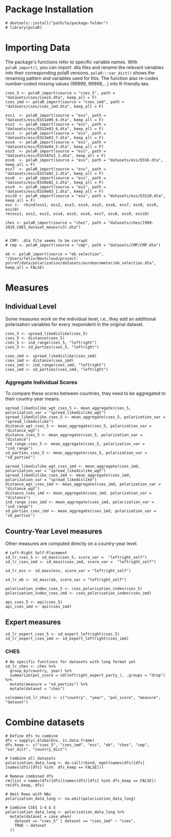 # Package Installation
```{r polaR_install, eval=FALSE}
# devtools::install("path/to/package-folder")
# library(polaR)
```

# Importing Data

The package's functions refer to specific variable names. With `polaR_import()`, you can import .dta files and rename the relevant variables into their corresponding polaR versions. `polaR:::var_dict()` shows the renaming pattern and variables used for this. 
The function also re-codes number-coded missing values (99999, 99998,...) into R-friendly `NA`s.

```{r Import Data, cache = TRUE}
cses_5 <- polaR_import(source = "cses_5", path = "datasets/cses/cses5.dta", keep_all = F)
cses_imd <- polaR_import(source = "cses_imd", path = "datasets/cses/cses_imd.dta", keep_all = F)

ess1  <- polaR_import(source = "ess", path = "datasets/ess/ESS1e06_6.dta", keep_all = F)
ess2  <- polaR_import(source = "ess", path = "datasets/ess/ESS2e03_6.dta", keep_all = F)
ess3  <- polaR_import(source = "ess", path = "datasets/ess/ESS3e03_7.dta", keep_all = F)
ess4  <- polaR_import(source = "ess", path = "datasets/ess/ESS4e04_5.dta", keep_all = F)
ess5  <- polaR_import(source = "ess", path = "datasets/ess/ESS5ATe1_1.dta", keep_all = F)
ess6  <- polaR_import(source = "ess", path = "datasets/ess/ESS6.dta", keep_all = F)
ess7  <- polaR_import(source = "ess", path = "datasets/ess/ESS7e02_2.dta", keep_all = F)
ess8  <- polaR_import(source = "ess", path = "datasets/ess/ESS8e02_2.dta", keep_all = F)
ess9  <- polaR_import(source = "ess", path = "datasets/ess/ESS9e03_1.dta", keep_all = F)
ess10 <- polaR_import(source = "ess", path = "datasets/ess/ESS10.dta", keep_all = F) 
ess <-  rbind(ess1, ess2, ess3, ess4, ess5, ess6, ess7, ess8, ess9, ess10)
rm(ess1, ess2, ess3, ess4, ess5, ess6, ess7, ess8, ess9, ess10)

ches <- polaR_import(source = "ches", path = "datasets/ches/1999-2019_CHES_dataset_means(v3).dta")


# CMP: .dta file seems to be corrupt
# cmp <- polaR_import(source = "cmp", path = "datasets/CMP/CMP.dta")

eb <- polaR_import(source = "eb_selection", "/Users/felix/Nextcloud/project-polref/data/polarization/datasets/eurobarometer/eb_selection.dta", keep_all = FALSE)
```

# Measures

## Individual Level

Some measures work on the individual level, i.e., they add an additional polarisation variables for every respondent in the original dataset.

```{r}
cses_5 <- spread_likedislike(cses_5)
cses_5 <- distance(cses_5)
cses_5 <- ind_range(cses_5, "leftright")
cses_5 <- sd_parties(cses_5, "leftright")

cses_imd <- spread_likedislike(cses_imd)
cses_imd <- distance(cses_imd)
cses_imd <- ind_range(cses_imd, "leftright")
cses_imd <- sd_parties(cses_imd, "leftright")
```

### Aggregate Individual Scores

To compare these scores between countries, they need to be aggregated to their country-year means.

```{r}
spread_likedislike_wgt_cses_5 <- mean_aggregate(cses_5, polarization_var = "spread_likedislike_wgt")
spread_likedislike_cses_5 <- mean_aggregate(cses_5, polarization_var = "spread_likedislike")
distance_wgt_cses_5 <- mean_aggregate(cses_5, polarization_var = "distance_wgt")
distance_cses_5 <- mean_aggregate(cses_5, polarization_var = "distance")
ind_range_cses_5 <- mean_aggregate(cses_5, polarization_var = "ind_range")
sd_parties_cses_5 <- mean_aggregate(cses_5, polarization_var = "sd_parties")

spread_likedislike_wgt_cses_imd <- mean_aggregate(cses_imd, polarization_var = "spread_likedislike_wgt")
spread_likedislike_cses_imd <- mean_aggregate(cses_imd, polarization_var = "spread_likedislike")
distance_wgt_cses_imd <- mean_aggregate(cses_imd, polarization_var = "distance_wgt")
distance_cses_imd <- mean_aggregate(cses_imd, polarization_var = "distance")
ind_range_cses_imd <- mean_aggregate(cses_imd, polarization_var = "ind_range")
sd_parties_cses_imd <- mean_aggregate(cses_imd, polarization_var = "sd_parties")
```

## Country-Year Level measures

Other measures are computed directly on a country-year level.

```{r Standard Deviation}
# Left-Right Self-Placement
sd_lr_cses_5 <- sd_mass(cses_5, score_var =  "leftright_self")
sd_lr_cses_imd <- sd_mass(cses_imd, score_var =  "leftright_self")

sd_lr_ess <- sd_mass(ess, score_var = "leftright_self")

sd_lr_eb <- sd_mass(eb, score_var = "leftright_self")
```

```{r CSES Polarisation Index}
polarisation_index_cses_5 <- cses_polarisation_index(cses_5)
polarisation_index_cses_imd <- cses_polarisation_index(cses_imd)
```

```{r API}
api_cses_5 <- api(cses_5)
api_cses_imd <- api(cses_imd)
```

## Expert measures

```{r CSES Collaborators}
sd_lr_expert_cses_5 <- sd_expert_leftright(cses_5)
sd_lr_expert_cses_imd <- sd_expert_leftright(cses_imd)
```

### CHES

```{r}
# No specific functions for datasets with long format yet
sd_lr_ches <- ches %>% 
  group_by(country, year) %>% 
  summarize(pol_score = sd(leftright_expert_party_), .groups = "drop") %>% 
  mutate(measure = "sd_parties") %>% 
  mutate(dataset = "ches")

colnames(sd_lr_ches) <- c("country", "year", "pol_score", "measure", "dataset")
```

# Combine datasets

```{r}
# Define dfs to combine
dfs = sapply(.GlobalEnv, is.data.frame) 
dfs_keep <- c("cses_5", "cses_imd", "ess", "eb", "ches", "cmp", "var_dict", "country_dict")

# Combine all datasets
polarization_data_long <- do.call(rbind, mget(names(dfs)[dfs][names(dfs)[dfs] %in%  dfs_keep == FALSE]))

# Remove combined dfs
rm(list = names(dfs)[dfs][names(dfs)[dfs] %in% dfs_keep == FALSE])
rm(dfs_keep, dfs)

# Omit Rows with NAs
polarization_data_long <- na.omit(polarization_data_long)

# Combine CSES 1-4 & 5
polarization_data_long <- polarization_data_long %>% 
  mutate(dataset = case_when(
    dataset == "cses_5" | dataset == "cses_imd" ~ "cses",
    TRUE ~ dataset
  ))
```
